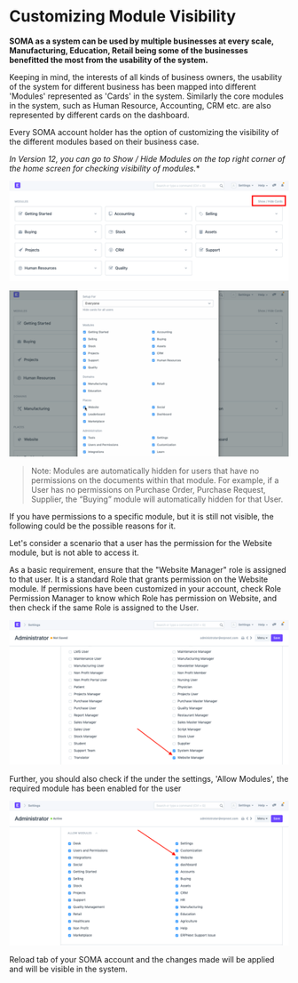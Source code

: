 
# Customizing Module Visibility


**SOMA as a system can be used by multiple businesses at every scale, Manufacturing, Education, Retail being some of the businesses benefitted the most from the usability of the system.**


Keeping in mind, the interests of all kinds of business owners, the usability of the system for different business has been mapped into different 'Modules' represented as 'Cards' in the system. Similarly the core modules in the system, such as Human Resource, Accounting, CRM etc. are also represented by different cards on the dashboard.


Every SOMA account holder has the option of customizing the visibility of the different modules based on their business case.


*In Version 12, you can go to Show / Hide Modules on the top right corner of the home screen for checking visibility of modules.*\*


![Module Visibility](/files/customize-module-visibility-2.png)


![Module Visibility](/files/customize-module-visibility.gif)



> 
> Note: Modules are automatically hidden for users that have no permissions on the documents within that module. For example, if a User has no permissions on Purchase Order, Purchase Request, Supplier, the “Buying” module will automatically hidden for that User.
> 
> 
> 


If you have permissions to a specific module, but it is still not visible, the following could be the possible reasons for it.


Let's consider a scenario that a user has the permission for the Website module, but is not able to access it.


As a basic requirement, ensure that the "Website Manager" role is assigned to that user. It is a standard Role that grants permission on the Website module. If permissions have been customized in your account, check Role Permission Manager to know which Role has permission on Website, and then check if the same Role is assigned to the User.


![Module Visibility](/files/customize-module-visibility-4.png)


Further, you should also check if the under the settings, 'Allow Modules', the required module has been enabled for the user


![Module Visibility](/files/customize-module-visibility-1.png)


Reload tab of your SOMA account and the changes made will be applied and will be visible in the system.


